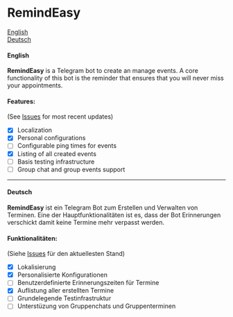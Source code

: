 # RemindEasy

[English](#english)\
[Deutsch](#deutsch)

#### English

**RemindEasy** is a Telegram bot to create an manage events.
A core functionality of this bot is the reminder that ensures that you will never miss your appointments.

#### Features:
(See [Issues](https://github.com/danielmyb/remindeasy_bot/issues) for most recent updates)
- [x] Localization
- [x] Personal configurations
- [ ] Configurable ping times for events
- [x] Listing of all created events
- [ ] Basis testing infrastructure
- [ ] Group chat and group events support
---

#### Deutsch

**RemindEasy** ist ein Telegram Bot zum Erstellen und Verwalten von Terminen.
Eine der Hauptfunktionalitäten ist es, dass der Bot Erinnerungen verschickt damit keine Termine mehr verpasst werden.

#### Funktionalitäten:
(Siehe [Issues](https://github.com/danielmyb/remindeasy_bot/issues) für den aktuellesten Stand)
- [x] Lokalisierung
- [x] Personalisierte Konfigurationen
- [ ] Benutzerdefinierte Erinnerungszeiten für Termine
- [x] Auflistung aller erstellten Termine
- [ ] Grundelegende Testinfrastruktur
- [ ] Unterstüzung von Gruppenchats und Gruppenterminen
